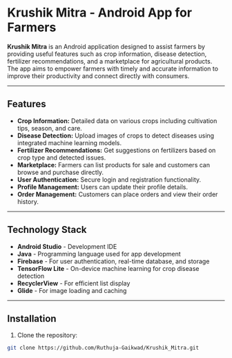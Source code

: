 # Krushik Mitra - Android App for Farmers

**Krushik Mitra** is an Android application designed to assist farmers by providing useful features such as crop information, disease detection, fertilizer recommendations, and a marketplace for agricultural products. The app aims to empower farmers with timely and accurate information to improve their productivity and connect directly with consumers.

---

## Features

- **Crop Information:** Detailed data on various crops including cultivation tips, season, and care.
- **Disease Detection:** Upload images of crops to detect diseases using integrated machine learning models.
- **Fertilizer Recommendations:** Get suggestions on fertilizers based on crop type and detected issues.
- **Marketplace:** Farmers can list products for sale and customers can browse and purchase directly.
- **User Authentication:** Secure login and registration functionality.
- **Profile Management:** Users can update their profile details.
- **Order Management:** Customers can place orders and view their order history.

---

## Technology Stack

- **Android Studio** - Development IDE
- **Java** - Programming language used for app development
- **Firebase** - For user authentication, real-time database, and storage
- **TensorFlow Lite** - On-device machine learning for crop disease detection
- **RecyclerView** - For efficient list display
- **Glide** - For image loading and caching

---

## Installation

1. Clone the repository:

```bash
git clone https://github.com/Ruthuja-Gaikwad/Krushik_Mitra.git
